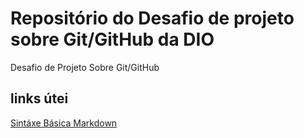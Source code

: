 # Repositório do Desafio de projeto  sobre Git/GitHub  da DIO
Desafio de Projeto Sobre Git/GitHub
## links útei
[Sintáxe Básica Markdown](https://www.markdownguide.org/)
